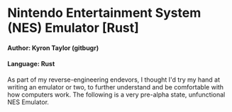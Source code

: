 Nintendo Entertainment System (NES) Emulator [Rust]
===

#### Author: Kyron Taylor (gitbugr)

#### Language: Rust

As part of my reverse-engineering endevors, I thought I'd try my hand at writing an emulator or two, to further understand and be comfortable with how computers work. The following is a very pre-alpha state, unfunctional NES Emulator.
